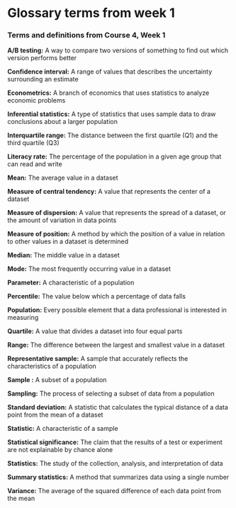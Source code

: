 # Glossary terms from week 1

### Terms and definitions from Course 4, Week 1

**A/B testing:** A way to compare two versions of something to find out which version performs better

**Confidence interval:** A range of values that describes the uncertainty surrounding an estimate

**Econometrics:** A branch of economics that uses statistics to analyze economic problems

**Inferential statistics:** A type of statistics that uses sample data to draw conclusions about a larger population

**Interquartile range:** The distance between the first quartile (Q1) and the third quartile (Q3)

**Literacy rate:** The percentage of the population in a given age group that can read and write

**Mean:** The average value in a dataset

**Measure of central tendency:** A value that represents the center of a dataset

**Measure of dispersion:** A value that represents the spread of a dataset, or the amount of variation in data points

**Measure of position:** A method by which the position of a value in relation to other values in a dataset is determined

**Median:** The middle value in a dataset

**Mode:** The most frequently occurring value in a dataset

**Parameter:** A characteristic of a population

**Percentile:** The value below which a percentage of data falls

**Population:** Every possible element that a data professional is interested in measuring

**Quartile:** A value that divides a dataset into four equal parts

**Range:** The difference between the largest and smallest value in a dataset

**Representative sample:** A sample that accurately reflects the characteristics of a population

**Sample :** A subset of a population

**Sampling:** The process of selecting a subset of data from a population

**Standard deviation:** A statistic that calculates the typical distance of a data point from the mean of a dataset	

**Statistic:** A characteristic of a sample

**Statistical significance:** The claim that the results of a test or experiment are not explainable by chance alone

**Statistics:** The study of the collection, analysis, and interpretation of data

**Summary statistics:** A method that summarizes data using a single number

**Variance:** The average of the squared difference of each data point from the mean
